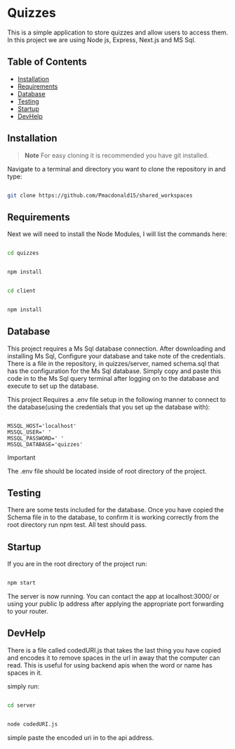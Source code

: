 # Quizzes

This is a simple application to store quizzes and allow users to access them. In this project we are using Node js, Express, Next.js and MS Sql.
 

## Table of Contents

- [Installation](#Installation)
- [Requirements](#Requirements)
- [Database](#Database)
- [Testing](#Testing)
- [Startup](#Startup)
- [DevHelp](#DevHelp)

## Installation

> **Note**
> For easy cloning it is recommended you have git installed.

Navigate to a terminal and directory you want to clone the repository in and type:

 ```bash

git clone https://github.com/Pmacdonald15/shared_workspaces

```

## Requirements

Next we will need to install the Node Modules, I will list the commands here:

```bash

cd quizzes

```

```bash

npm install

```

```bash

cd client

```

```bash

npm install

```

## Database

This project requires a Ms Sql database connection. After downloading and installing Ms Sql, Configure your database and take note of the credentials. There is a file in the repository, in quizzes/server, named schema.sql that has the configuration for the Ms Sql database. Simply copy and paste this code in to the Ms Sql query terminal after logging on to the database and execute to set up the database.

This project Requires a .env file setup in the following manner to connect to the database(using the credentials that you set up the database with): 

 ```

MSSQL_HOST='localhost'
MSSQL_USER=' '
MSSQL_PASSWORD=' '
MSSQL_DATABASE='quizzes'

```

> [!IMPORTANT]
>The .env file should be located inside of root directory of the project.

## Testing

There are some tests included for the database. Once you have copied the Schema file in to the database, to confirm it is working correctly from the root directory run npm test. All test should pass.

## Startup

If you are in the root directory of the project run:

```bash

npm start

```

The server is now running. You can contact the app at localhost:3000/ or using your public Ip address after applying the appropriate port forwarding to your router.

## DevHelp

There is a file called codedURI.js that takes the last thing you have copied and encodes it to remove spaces in the url in away that the computer can read. This is useful for using backend apis when the word or name has spaces in it.

simply run:

```bash

cd server

```

```bash

node codedURI.js

```

simple paste the encoded uri in to the api address.

